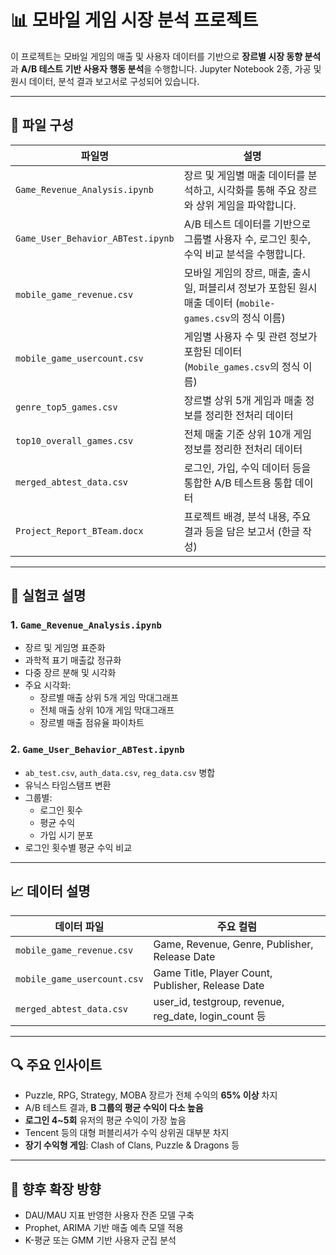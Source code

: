 # 📊 모바일 게임 시장 분석 프로젝트

이 프로젝트는 모바일 게임의 매출 및 사용자 데이터를 기반으로 **장르별 시장 동향 분석**과 **A/B 테스트 기반 사용자 행동 분석**을 수행합니다. Jupyter Notebook 2종, 가공 및 원시 데이터, 분석 결과 보고서로 구성되어 있습니다.

---

## 📂 파일 구성

| 파일명 | 설명 |
|--------|------|
| `Game_Revenue_Analysis.ipynb` | 장르 및 게임별 매출 데이터를 분석하고, 시각화를 통해 주요 장르와 상위 게임을 파악합니다. |
| `Game_User_Behavior_ABTest.ipynb` | A/B 테스트 데이터를 기반으로 그룹별 사용자 수, 로그인 횟수, 수익 비교 분석을 수행합니다. |
| `mobile_game_revenue.csv` | 모바일 게임의 장르, 매출, 출시일, 퍼블리셔 정보가 포함된 원시 매출 데이터 (`mobile-games.csv`의 정식 이름) |
| `mobile_game_usercount.csv` | 게임별 사용자 수 및 관련 정보가 포함된 데이터 (`Mobile_games.csv`의 정식 이름) |
| `genre_top5_games.csv` | 장르별 상위 5개 게임과 매출 정보를 정리한 전처리 데이터 |
| `top10_overall_games.csv` | 전체 매출 기준 상위 10개 게임 정보를 정리한 전처리 데이터 |
| `merged_abtest_data.csv` | 로그인, 가입, 수익 데이터 등을 통합한 A/B 테스트용 통합 데이터 |
| `Project_Report_BTeam.docx` | 프로젝트 배경, 분석 내용, 주요 결과 등을 담은 보고서 (한글 작성) |

---

## 🧪 실험코 설명

### 1. `Game_Revenue_Analysis.ipynb`
- 장르 및 게임명 표준화
- 과학적 표기 매출값 정규화
- 다중 장르 분해 및 시각화
- 주요 시각화:
  - 장르별 매출 상위 5개 게임 막대그래프
  - 전체 매출 상위 10개 게임 막대그래프
  - 장르별 매출 점유율 파이차트

### 2. `Game_User_Behavior_ABTest.ipynb`
- `ab_test.csv`, `auth_data.csv`, `reg_data.csv` 병합
- 유닉스 타임스탬프 변환
- 그룹별:
  - 로그인 횟수
  - 평균 수익
  - 가입 시기 분포
- 로그인 횟수별 평균 수익 비교

---

## 📈 데이터 설명

| 데이터 파일 | 주요 컬럼 |
|-------------|------------|
| `mobile_game_revenue.csv` | Game, Revenue, Genre, Publisher, Release Date |
| `mobile_game_usercount.csv` | Game Title, Player Count, Publisher, Release Date |
| `merged_abtest_data.csv` | user_id, testgroup, revenue, reg_date, login_count 등 |

---

## 🔍 주요 인사이트

- Puzzle, RPG, Strategy, MOBA 장르가 전체 수익의 **65% 이상** 차지
- A/B 테스트 결과, **B 그룹의 평균 수익이 다소 높음**
- **로그인 4~5회** 유저의 평균 수익이 가장 높음
- Tencent 등의 대형 퍼블리셔가 수익 상위권 대부분 차지
- **장기 수익형 게임**: Clash of Clans, Puzzle & Dragons 등

---

## 🔮 향후 확장 방향

- DAU/MAU 지표 반영한 사용자 잔존 모델 구축
- Prophet, ARIMA 기반 매출 예측 모델 적용
- K-평균 또는 GMM 기반 사용자 군집 분석

